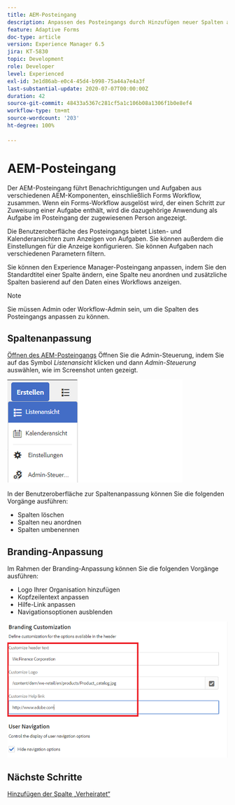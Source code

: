 ```yaml
---
title: AEM-Posteingang
description: Anpassen des Posteingangs durch Hinzufügen neuer Spalten auf Basis von Workflow-Daten
feature: Adaptive Forms
doc-type: article
version: Experience Manager 6.5
jira: KT-5830
topic: Development
role: Developer
level: Experienced
exl-id: 3e1d86ab-e0c4-45d4-b998-75a44a7e4a3f
last-substantial-update: 2020-07-07T00:00:00Z
duration: 42
source-git-commit: 48433a5367c281cf5a1c106b08a1306f1b0e8ef4
workflow-type: tm+mt
source-wordcount: '203'
ht-degree: 100%

---
```


# AEM-Posteingang

Der AEM-Posteingang führt Benachrichtigungen und Aufgaben aus verschiedenen AEM-Komponenten, einschließlich Forms Workflow, zusammen. Wenn ein Forms-Workflow ausgelöst wird, der einen Schritt zur Zuweisung einer Aufgabe enthält, wird die dazugehörige Anwendung als Aufgabe im Posteingang der zugewiesenen Person angezeigt.

Die Benutzeroberfläche des Posteingangs bietet Listen- und Kalenderansichten zum Anzeigen von Aufgaben. Sie können außerdem die Einstellungen für die Anzeige konfigurieren. Sie können Aufgaben nach verschiedenen Parametern filtern.

Sie können den Experience Manager-Posteingang anpassen, indem Sie den Standardtitel einer Spalte ändern, eine Spalte neu anordnen und zusätzliche Spalten basierend auf den Daten eines Workflows anzeigen.

>[!NOTE]
>
>Sie müssen Admin oder Workflow-Admin sein, um die Spalten des Posteingangs anpassen zu können.

## Spaltenanpassung

[Öffnen des AEM-Posteingangs](http://localhost:4502/aem/inbox)
Öffnen Sie die Admin-Steuerung, indem Sie auf das Symbol _Listenansicht_ klicken und dann _Admin-Steuerung_ auswählen, wie im Screenshot unten gezeigt.

![Admin-Kontrolle](assets/open-customization.png)

In der Benutzeroberfläche zur Spaltenanpassung können Sie die folgenden Vorgänge ausführen:

* Spalten löschen
* Spalten neu anordnen
* Spalten umbenennen

## Branding-Anpassung

Im Rahmen der Branding-Anpassung können Sie die folgenden Vorgänge ausführen:

* Logo Ihrer Organisation hinzufügen
* Kopfzeilentext anpassen
* Hilfe-Link anpassen
* Navigationsoptionen ausblenden

![Branding für den Posteingang](assets/branding-customization.PNG)

## Nächste Schritte

[Hinzufügen der Spalte „Verheiratet“](./add-married-column.md)
